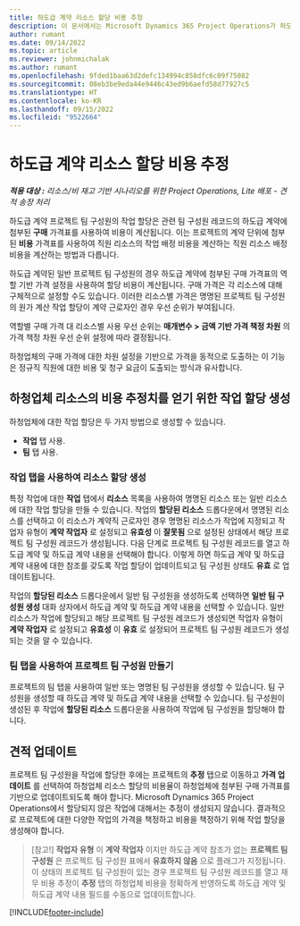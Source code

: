 ```yaml
---
title: 하도급 계약 리소스 할당 비용 추정
description: 이 문서에서는 Microsoft Dynamics 365 Project Operations가 하도급 계약 리소스 할당의 비용 추정치를 계산하는 방법에 대해 설명합니다.
author: rumant
ms.date: 09/14/2022
ms.topic: article
ms.reviewer: johnmichalak
ms.author: rumant
ms.openlocfilehash: 9fded1baa63d2defc134994c858dfc6c09f75082
ms.sourcegitcommit: 08eb3be9eda44e9446c43ed9b6aefd58d77927c5
ms.translationtype: HT
ms.contentlocale: ko-KR
ms.lasthandoff: 09/15/2022
ms.locfileid: "9522664"
---
```

# <a name="cost-estimation-of-subcontracted-resource-assignments"></a>하도급 계약 리소스 할당 비용 추정

_**적용 대상 :** 리소스/비 재고 기반 시나리오를 위한 Project Operations, Lite 배포 - 견적 송장 처리_

하도급 계약 프로젝트 팀 구성원의 작업 할당은 관련 팀 구성원 레코드의 하도급 계약에 첨부된 **구매** 가격표를 사용하여 비용이 계산됩니다. 이는 프로젝트의 계약 단위에 첨부된 **비용** 가격표를 사용하여 직원 리소스의 작업 배정 비용을 계산하는 직원 리소스 배정 비용을 계산하는 방법과 다릅니다. 

하도급 계약된 일반 프로젝트 팀 구성원의 경우 하도급 계약에 첨부된 구매 가격표의 역할 기반 가격 설정을 사용하여 할당 비용이 계산됩니다. 구매 가격은 각 리소스에 대해 구체적으로 설정할 수도 있습니다. 이러한 리소스별 가격은 명명된 프로젝트 팀 구성원의 원가 계산 작업 할당이 계약 근로자인 경우 우선 순위가 부여됩니다. 

역할별 구매 가격 대 리소스별 사용 우선 순위는 **매개변수 > 금액 기반 가격 책정 차원** 의 가격 책정 차원 우선 순위 설정에 따라 결정됩니다.

하청업체의 구매 가격에 대한 차원 설정을 기반으로 가격을 동적으로 도출하는 이 기능은 정규직 직원에 대한 비용 및 청구 요금이 도출되는 방식과 유사합니다. 

## <a name="creating-task-assignments-for-getting-cost-estimates-of-subcontractor-resources"></a>하청업체 리소스의 비용 추정치를 얻기 위한 작업 할당 생성

하청업체에 대한 작업 할당은 두 가지 방법으로 생성할 수 있습니다. 
- **작업** 탭 사용.
- **팀** 탭 사용.

### <a name="creating-resources-assignments-using-the-tasks-tab"></a>작업 탭을 사용하여 리소스 할당 생성
특정 작업에 대한 **작업** 탭에서 **리소스** 목록을 사용하여 명명된 리소스 또는 일반 리소스에 대한 작업 할당을 만들 수 있습니다. 작업의 **할당된 리소스** 드롭다운에서 명명된 리소스를 선택하고 이 리소스가 계약직 근로자인 경우 명명된 리소스가 작업에 지정되고 작업자 유형이 **계약 작업자** 로 설정되고 **유효성** 이 **잘못됨** 으로 설정된 상태에서 해당 프로젝트 팀 구성원 레코드가 생성됩니다. 다음 단계로 프로젝트 팀 구성원 레코드를 열고 하도급 계약 및 하도급 계약 내용을 선택해야 합니다. 이렇게 하면 하도급 계약 및 하도급 계약 내용에 대한 참조를 갖도록 작업 할당이 업데이트되고 팀 구성원 상태도 **유효** 로 업데이트됩니다.

작업의 **할당된 리소스** 드롭다운에서 일반 팀 구성원을 생성하도록 선택하면 **일반 팀 구성원 생성** 대화 상자에서 하도급 계약 및 하도급 계약 내용을 선택할 수 있습니다. 일반 리소스가 작업에 할당되고 해당 프로젝트 팀 구성원 레코드가 생성되면 작업자 유형이 **계약 작업자** 로 설정되고 **유효성** 이 **유효** 로 설정되어 프로젝트 팀 구성원 레코드가 생성되는 것을 알 수 있습니다.

### <a name="creating-project-team-members-using-the-team-tab"></a>팀 탭을 사용하여 프로젝트 팀 구성원 만들기
프로젝트의 팀 탭을 사용하여 일반 또는 명명된 팀 구성원을 생성할 수 있습니다. 팀 구성원을 생성할 때 하도급 계약 및 하도급 계약 내용을 선택할 수 있습니다. 팀 구성원이 생성된 후 작업에 **할당된 리소스** 드롭다운을 사용하여 작업에 팀 구성원을 할당해야 합니다. 

## <a name="updating-estimates"></a>견적 업데이트
프로젝트 팀 구성원을 작업에 할당한 후에는 프로젝트의 **추정** 탭으로 이동하고 **가격 업데이트** 를 선택하여 하청업체 리소스 할당의 비용율이 하청업체에 첨부된 구매 가격표를 기반으로 업데이트되도록 해야 합니다. Microsoft Dynamics 365 Project Operations에서 할당되지 않은 작업에 대해서는 추정이 생성되지 않습니다. 결과적으로 프로젝트에 대한 다양한 작업의 가격을 책정하고 비용을 책정하기 위해 작업 할당을 생성해야 합니다. 

> [참고!] **작업자 유형** 이 **계약 작업자** 이지만 하도급 계약 참조가 없는 **프로젝트 팀 구성원** 은 프로젝트 팀 구성원 표에서 **유효하지 않음** 으로 플래그가 지정됩니다. 이 상태의 프로젝트 팀 구성원이 있는 경우 프로젝트 팀 구성원 레코드를 열고 재무 비용 추정이 **추정** 탭의 하청업체 비용을 정확하게 반영하도록 하도급 계약 및 하도급 계약 내용 필드를 수동으로 업데이트합니다. 


[!INCLUDE[footer-include](../../includes/footer-banner.md)]
